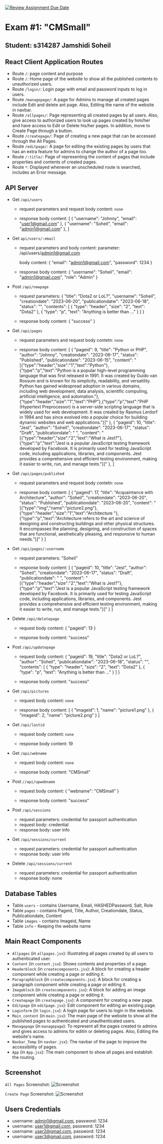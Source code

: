 [![Review Assignment Due Date](https://classroom.github.com/assets/deadline-readme-button-24ddc0f5d75046c5622901739e7c5dd533143b0c8e959d652212380cedb1ea36.svg)](https://classroom.github.com/a/8AapHqUJ)

# Exam #1: "CMSmall"

## Student: s314287 Jamshidi Soheil 

## React Client Application Routes

- Route `/`: page content and purpose
- Route `/`: Home page of the website to show all the published contents to unauthorized users.
- Route `/login/`: Login page with email and password inputs to log in users.
- Route `/managepage/`: A page for Admins to manage all created pages include Edit and delete ant page. Also, Editing the name of the website in navbar.
- Route `/allpages/`: Page representing all created pages by all users. Also, give access to authorized users to look up pages created by him/her and have access to Edit or Delete his/her pages. In addition, move to Create Page through a button.
- Route `/createpage/`: Page of creating a new page that can be accessed through the All Pages.
- Route `/editpage/`: A page for editing the existing pages by users that has an extra feature for admins to change the author of a page too.
- Route `/:title/`: Page of representing the content of pages that include properties and contents of created pages.
- Route `*`: Displayed whenever an unscheduled route is searched, includes an Error message.


## API Server

- Get `/api/users`
  - request parameters and request body content: ```none```

  - response body content:
  [
    {
      "username": "Johnny",
      "email": "user1@gmail.com"
    },
    {
      "username": "Soheil",
      "email": "admin1@gmail.com"
    },
  ]

- Get `api/users/:email`
  - request parameters and body content:
    parameter:
    /api/users/admin1@gmail.com

    body content:
    {
      "email": "admin1@gmail.com",
      "password": 1234
    }

  - response body content:
  {
    "username": "Soheil",
    "email": "admin1@gmail.com",
    "role": "Admin"
  }

- Post `/api/newpage`
  - request parameters:
  {
    "title": "Dota2 or LoL?",
    "username": "Soheil",
    "creationdate": "2023-06-20",
    "publicationdatw": "2023-06-18",
    "status": "",
    "contents": [
      {
        "type": "header",
        "size": "2",
        "text": "Dota2"
      },
      {
        "type": "p",
        "text": "Anything is better than ..."
      }
    ]
  }

  - response body content:
  {
    "success"
  }

- Get `/api/pages`
  - request parameters and request body contetn: ```none```

  - response body content:
  [
    {
      "pageid": 9,
      "title": "Python or PHP",
      "author": "Johnny",
      "creationdate": "2023-06-17",
      "status": "Published",
      "publicationdate": "2023-06-15",
      "content": "[{\"type\":\"header\",\"size\":\"1\",\"text\":\"Python\"},{\"type\":\"p\",\"text\":\"Python is a popular high-level programming language that was first released in 1991. It was created by Guido van Rossum and is known for its simplicity, readability, and versatility. Python has gained widespread adoption in various domains, including web development, data analysis, scientific computing, artificial intelligence, and automation.\"},{\"type\":\"header\",\"size\":\"1\",\"text\":\"PHP\"},{\"type\":\"p\",\"text\":\"PHP (Hypertext Preprocessor) is a server-side scripting language that is widely used for web development. It was created by Rasmus Lerdorf in 1994 and has since evolved into a popular choice for building dynamic websites and web applications.\"}]"
   },
   {
      "pageid": 10,
      "title": "Jest",
      "author": "Soheil",
      "creationdate": "2023-06-17",
      "status": "Draft",
      "publicationdate": " ",
      "content": "[{\"type\":\"header\",\"size\":\"2\",\"text\":\"What is Jest?\"},{\"type\":\"p\",\"text\":\"Jest is a popular JavaScript testing framework developed by Facebook. It is primarily used for testing JavaScript code, including applications, libraries, and components. Jest provides a comprehensive and efficient testing environment, making it easier to write, run, and manage tests.\"}]"
    },
  ]

- Get `/api/pages/published`
  - request parameters and request body contetn: ```none```

  - response body content:
  [
    {
      "pageid": 17,
      "title": "Acquaintance with Architecture",
      "author": "Soheil",
      "creationdate": "2023-06-20",
      "status": "Published",
      "publicationdate": "2023-06-20",
      "content": "[{\"type\":\"img\",\"name\":\"picture2.png\"},{\"type\":\"header\",\"size\":\"1\",\"text\":\"Architecture \"},{\"type\":\"p\",\"text\":\"Architecture refers to the art and science of designing and constructing buildings and other physical structures. It encompasses the planning, designing, and construction of spaces that are functional, aesthetically pleasing, and responsive to human needs.\"}]"
    }
  ]

- Get `/api/pages/:username`
  - request parameters:
    "Soheil"

  - response body content:
  [
    {
      "pageid": 10,
      "title": "Jest",
      "author": "Soheil",
      "creationdate": "2023-06-17",
      "status": "Draft",
      "publicationdate": " ",
      "content": "[{\"type\":\"header\",\"size\":\"2\",\"text\":\"What is Jest?\"},{\"type\":\"p\",\"text\":\"Jest is a popular JavaScript testing framework developed by Facebook. It is primarily used for testing JavaScript code, including applications, libraries, and components. Jest provides a comprehensive and efficient testing environment, making it easier to write, run, and manage tests.\"}]"
    }
  ]

- Delete `/api/deletepage`
  - request body content:
  {
    "pageid": 13
  }
  
  - response body content:
    "success"

- Post `/api/updatepage`
  - request body content:
  {
    "pageid": 19,
    "title": "Dota2 or LoL?",
    "author": "Soheil",
    "publicationdatw": "2023-06-18",
    "status": "",
    "contents": [
      {
        "type": "header",
        "size": "2",
        "text": "Dota2"
      },
      {
        "type": "p",
        "text": "Anything is better than ..."
      }
    ]
  }

  - response body content:
    "success"

- Get `/api/pictures`
  - request body content: ```none```

  - response body content:
  [
    {
      "imageid": 1,
      "name": "picture1.png"
    },
    {
      "imageid": 2,
      "name": "picture2.png"
    }
  ]

- Get `/api/lastid`
  - request body content: ```none```

  - response body content:
    19

- Get `/api/webname`
  - request body content: ```none```

  - response body content:
    "CMSmall"

- Post `//api/upwebname`
  - request body content:
    {
      "webname": "CMSmall"
    }

  - response body content:
    "success"

- Post `/api/sessions`
  - request parameters: credential for passport authentication
  - request body: credential
  - response body: user info

- Get `/api/sessions/current`
  - request parameters: credential for passport authentication
  - response body: user info

- Delete `/api/sessions/current`
  - request parameters: credential for passport authentication
  - response body: none


## Database Tables

- Table `users` - contains Username, Email, HASHEDPassword, Salt, Role
- Table `pages` - contains Pageid, Title, Author, Creationdate, Status, Publicationdate, Content
- Table `images` - contains Imageid, Name
- Table `info` - Keeping the website name


## Main React Components

- `Allpages` (in `allpages.jsx`): Illustrating all pages created by all users to authenticated user.
- `Content` (in `content.jsx`): Shows contents and properties of a page.
- `Headerblock` (in `createcomponents.jsx`): A block for creating a header component while creating a page or editing it.
- `Paragraphblock` (in `createcomponents.jsx`): A block for creating a paragraph component while creating a page or editing it.
- `Imageblock` (in `createcomponents.jsx`): A block for adding an image component while creating a page or editing it.
- `Createpage` (in `createpage.jsx`): A component for creating a new page.
- `Editpage` (in `editpage.jsx`): Edit component for editing an existing page.
- `Loginform` (in `login.jsx`): A login page for users to login in the website.
- `Main_content` (in `main.jsx`): The main page of the website to show all the published pages to authenticated and unauthenticated users.
- `Managepage` (in `managepage`): To represent all the pages created to admins and gives access to admins for editin or deleting pages. Also, Editing the website's name.
- `Navbar_Temp` (in `navbar.jsx`): The navbar of the page to improve the accessibility of pages.
- `App` (in `App.jsx`): The main component to show all pages and establish the routing.


## Screenshot

`All Pages` Screenshot:
![Screenshot](./screenshots/CMSmall-AllPages.jpg)

`Create Page` Screenshot:
![Screenshot](./screenshots/CMSmall-CreatePage.jpg)

## Users Credentials

- username: admin1@gmail.com, password: 1234 
- username: user1@gmail.com, password: 1234 
- username: user2@gmail.com, password: 1234 
- username: user3@gmail.com, password: 1234 
